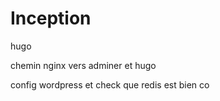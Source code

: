 # Inception


hugo

chemin nginx vers adminer et hugo

config wordpress et check que redis est bien co